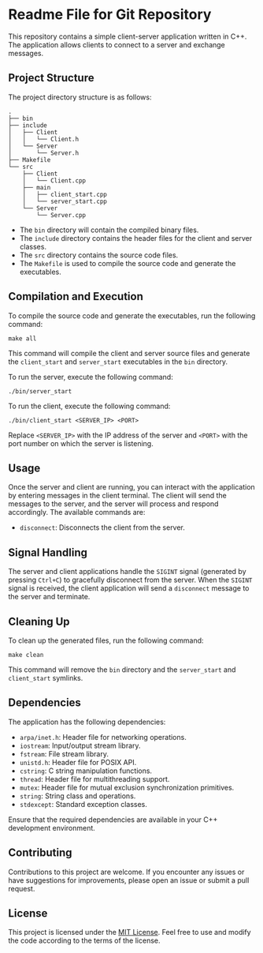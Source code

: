 # Readme File for Git Repository

This repository contains a simple client-server application written in C++. The application allows clients to connect to a server and exchange messages.

## Project Structure

The project directory structure is as follows:

```
.
├── bin
├── include
│   ├── Client
│   │   └── Client.h
│   └── Server
│       └── Server.h
├── Makefile
└── src
    ├── Client
    │   └── Client.cpp
    ├── main
    │   ├── client_start.cpp
    │   └── server_start.cpp
    └── Server
        └── Server.cpp
```

- The `bin` directory will contain the compiled binary files.
- The `include` directory contains the header files for the client and server classes.
- The `src` directory contains the source code files.
- The `Makefile` is used to compile the source code and generate the executables.

## Compilation and Execution

To compile the source code and generate the executables, run the following command:

```
make all
```

This command will compile the client and server source files and generate the `client_start` and `server_start` executables in the `bin` directory.

To run the server, execute the following command:

```
./bin/server_start
```

To run the client, execute the following command:

```
./bin/client_start <SERVER_IP> <PORT>
```

Replace `<SERVER_IP>` with the IP address of the server and `<PORT>` with the port number on which the server is listening.

## Usage

Once the server and client are running, you can interact with the application by entering messages in the client terminal. The client will send the messages to the server, and the server will process and respond accordingly. The available commands are:

- `disconnect`: Disconnects the client from the server.

## Signal Handling

The server and client applications handle the `SIGINT` signal (generated by pressing `Ctrl+C`) to gracefully disconnect from the server. When the `SIGINT` signal is received, the client application will send a `disconnect` message to the server and terminate.

## Cleaning Up

To clean up the generated files, run the following command:

```
make clean
```

This command will remove the `bin` directory and the `server_start` and `client_start` symlinks.

## Dependencies

The application has the following dependencies:

- `arpa/inet.h`: Header file for networking operations.
- `iostream`: Input/output stream library.
- `fstream`: File stream library.
- `unistd.h`: Header file for POSIX API.
- `cstring`: C string manipulation functions.
- `thread`: Header file for multithreading support.
- `mutex`: Header file for mutual exclusion synchronization primitives.
- `string`: String class and operations.
- `stdexcept`: Standard exception classes.

Ensure that the required dependencies are available in your C++ development environment.

## Contributing

Contributions to this project are welcome. If you encounter any issues or have suggestions for improvements, please open an issue or submit a pull request.

## License

This project is licensed under the [MIT License](LICENSE). Feel free to use and modify the code according to the terms of the license.